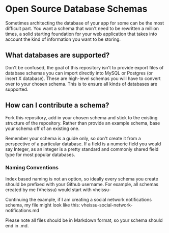 Open Source Database Schemas
============================

Sometimes architecting the database of your app for some can be the most difficult part. You want a schema that won't need to be rewritten a million times, a solid starting foundation for your web application that takes into account the kind of information you want to be storing.

## What databases are supported?

Don't be confused, the goal of this repository isn't to provide export files of database schemas you can import directly into MySQL or Postgres (or insert X database). These are high-level schemas you will have to convert over to your chosen schema. This is to ensure all kinds of databases are supported.

## How can I contribute a schema?

Fork this repository, add in your chosen schema and stick to the existing structure of the repository. Rather than provide an example schema, base your schema off of an existing one. 

Remember your schema is a guide only, so don't create it from a perspective of a particular database. If a field is a numeric field you would say Integer, as an integer is a pretty standard and commonly shared field type for most popular databases.

### Naming Conventions

Index based naming is not an option, so ideally every schema you create should be prefixed with your Github username. For example, all schemas created by me (Vheissu) would start with vheissu-

Continuing the example, if I am creating a social network notifications schema, my file might look like this: vheissu-social-network-notifications.md

Please note all files should be in Markdown format, so your schema should end in .md.
